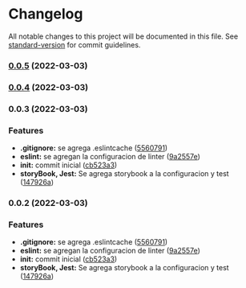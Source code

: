 # Changelog

All notable changes to this project will be documented in this file. See [standard-version](https://github.com/conventional-changelog/standard-version) for commit guidelines.

### [0.0.5](https://github.com/malopez1578/project-with-jest/compare/v0.0.4...v0.0.5) (2022-03-03)

### [0.0.4](https://github.com/malopez1578/project-with-jest/compare/v0.0.3...v0.0.4) (2022-03-03)

### 0.0.3 (2022-03-03)

### Features

-   **.gitignore:** se agrega .eslintcache ([5560791](https://github.com/malopez1578/project-with-jest/commit/556079196dffd21709beb99106f6b9664a547a72))
-   **eslint:** se agregan la configuracion de linter ([9a2557e](https://github.com/malopez1578/project-with-jest/commit/9a2557eb7403105b8614dbb551abe773f9a11e3b))
-   **init:** commit inicial ([cb523a3](https://github.com/malopez1578/project-with-jest/commit/cb523a3c85b258c3cafd833de10aab85d94bd13f))
-   **storyBook, Jest:** Se agrega storybook a la configuracion y test ([147926a](https://github.com/malopez1578/project-with-jest/commit/147926a86a894f1dfbcd438fcd553c860a93ed0a))

### 0.0.2 (2022-03-03)

### Features

-   **.gitignore:** se agrega .eslintcache ([5560791](https://github.com/malopez1578/project-with-jest/commit/556079196dffd21709beb99106f6b9664a547a72))
-   **eslint:** se agregan la configuracion de linter ([9a2557e](https://github.com/malopez1578/project-with-jest/commit/9a2557eb7403105b8614dbb551abe773f9a11e3b))
-   **init:** commit inicial ([cb523a3](https://github.com/malopez1578/project-with-jest/commit/cb523a3c85b258c3cafd833de10aab85d94bd13f))
-   **storyBook, Jest:** Se agrega storybook a la configuracion y test ([147926a](https://github.com/malopez1578/project-with-jest/commit/147926a86a894f1dfbcd438fcd553c860a93ed0a))
